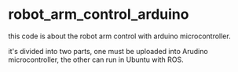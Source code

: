 # robot_arm_control_arduino
this code is about the robot arm control with arduino microcontroller.

it's divided into two parts, one must be uploaded into Arudino microcontroller, the other can run in Ubuntu with ROS.
